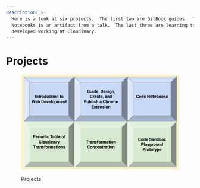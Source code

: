 ```yaml
---
description: >-
  Here is a look at six projects.  The first two are GitBook guides.  The Code
  Notebooks is an artifact from a talk.  The last three are learning tools I
  developed working at Cloudinary.
---
```


# Projects

<figure><img src="../.gitbook/assets/projects.png" alt=""><figcaption><p>Projects</p></figcaption></figure>
